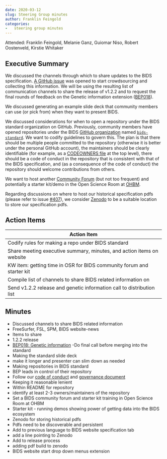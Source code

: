 ```yaml
---
date: 2020-03-12
slug: Steering Group minutes
author: Franklin Feingold
categories:
-   steering group minutes
---
```


<!-- more -->

Attended: Franklin Feingold, Melanie Ganz, Guiomar Niso, Robert Oostenveld, Kirstie Whitaker

## Executive Summary

We discussed the channels through which to share updates to the BIDS specification.
[A GitHub issue](https://github.com/bids-standard/bids-specification/issues/415) was opened to start crowdsourcing and collecting this information.
We will be using the resulting list of communication channels to share the release of v1.2.2 and to request the final rounds of feedback on the Genetic information extension ([BEP018](https://github.com/bids-standard/bids-specification/pull/395)).

We discussed generating an example slide deck that community members can use (or pick from) when they want to present BIDS.

We discussed considerations for when to open a repository under the BIDS standard organization on GitHub.
Previously, community members have opened repositories under the BIDS
[GitHub organization](https://docs.github.com/en/organizations/collaborating-with-groups-in-organizations/about-organizations)
named [`bids-standard`](https://github.com/bids-standard).
We want to codify guidelines to govern this.
The plan is that there should be multiple people committed to the repository (otherwise it is better under the personal GitHub account), the maintainers should be clearly identifiable (for example, as a
[CODEOWNERS file](https://docs.github.com/en/repositories/managing-your-repositorys-settings-and-features/customizing-your-repository/about-code-owners#about-code-owners)
at the top level), there should be a code of conduct in the repository that is consistent with that of the BIDS specification, and (as a consequence of the code of conduct) the repository should welcome contributions from others.

We want to host another [Community Forum](https://bids.neuroimaging.io/2020/01/02/announcement-community-forum-events.html) (but not too frequent) and potentially a starter kit/demo in the Open Science Room at [OHBM](https://www.humanbrainmapping.org).

Regarding discussions on where to host our historical specification pdfs (please refer to issue [#407](https://github.com/bids-standard/bids-specification/pull/407)), we consider [Zenodo](https://zenodo.org/) to be a suitable location to store our specification pdfs.

## Action Items

| Action Item                                                           |
| --------------------------------------------------------------------- |
| Codify rules for making a repo under BIDS standard                    |
| Share meeting executive summary, minutes, and action items on website |
| KW item: getting time in OSR for BIDS community forum and starter kit |
| Compile list of channels to share BIDS related information on         |
| Send v1.2.2 release and genetic information call to distribution list |

## Minutes

-   Discussed channels to share BIDS related information
-   FreeSurfer, FSL, SPM, BIDS website-news
-   Items to share
-   1.2.2 release
-   [BEP018: Genetic information](https://github.com/bids-standard/bids-specification/pull/395)
  -Do final call before merging into the standard
-   Making the standard slide deck
-   make it longer and presenter can slim down as needed
-   Making repositories in BIDS standard
-   BEP leads in control of their repository
-   Follow our [code of conduct](https://github.com/bids-standard/bids-specification/blob/master/CODE_OF_CONDUCT.md) and [governance document](https://docs.google.com/document/d/1R-J2lL9V_wIkYhye4zH-feyl4P4J8NyO40rIYyY141o/)
-   Keeping it reasonable lenient
-   Within README for repository
-   identify at least 2-3 owners/maintainers of the repository
-   Set a BIDS community forum and starter kit training in Open Science Room at OHBM
-   Starter kit - running demos showing power of getting data into the BIDS ecosystem
-   Zenodo for storing historical pdfs
-   Pdfs need to be discoverable and persistent
-   Add to previous language to BIDS website specification tab
-   add a line pointing to Zenodo
-   Add to release process
-   adding pdf build to zenodo
-   BIDS website start drop down menus extension
